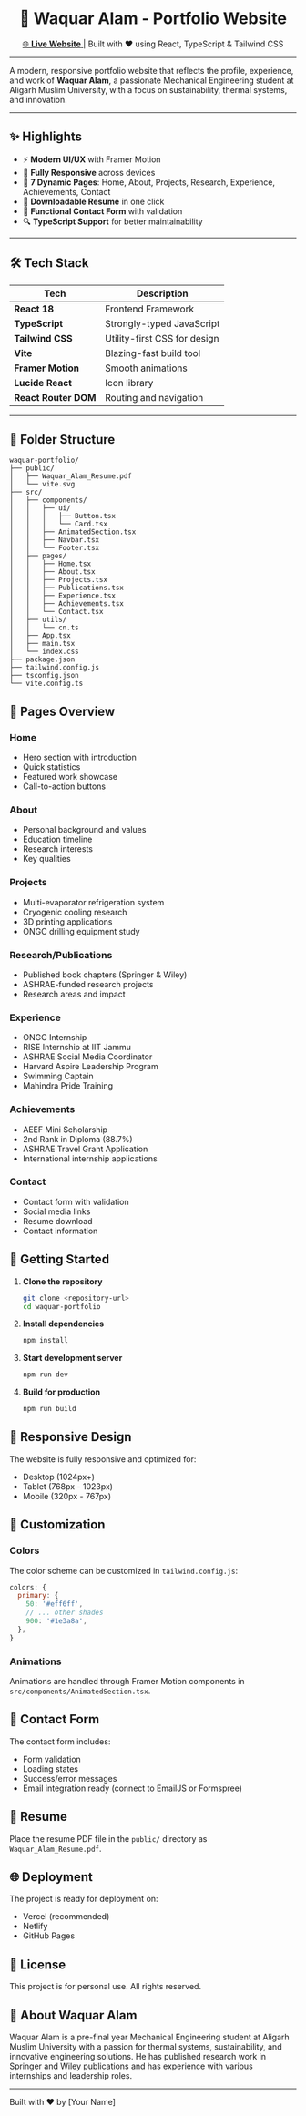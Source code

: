 <h1 align="center">🚀 Waquar Alam - Portfolio Website</h1>

<p align="center">
  <a href="https://waquaralam1.github.io/portfolio" target="_blank">
    🌐 <strong>Live Website</strong>
  </a> | Built with ❤️ using React, TypeScript & Tailwind CSS
</p>

---

A modern, responsive portfolio website that reflects the profile, experience, and work of **Waquar Alam**, a passionate Mechanical Engineering student at Aligarh Muslim University, with a focus on sustainability, thermal systems, and innovation.

---

## ✨ Highlights

- ⚡ **Modern UI/UX** with Framer Motion
- 📱 **Fully Responsive** across devices
- 🧠 **7 Dynamic Pages**: Home, About, Projects, Research, Experience, Achievements, Contact
- 📄 **Downloadable Resume** in one click
- 📨 **Functional Contact Form** with validation
- 🔍 **TypeScript Support** for better maintainability

---

## 🛠️ Tech Stack

| Tech           | Description                          |
|----------------|--------------------------------------|
| **React 18**   | Frontend Framework                   |
| **TypeScript** | Strongly-typed JavaScript            |
| **Tailwind CSS** | Utility-first CSS for design        |
| **Vite**       | Blazing-fast build tool              |
| **Framer Motion** | Smooth animations                 |
| **Lucide React** | Icon library                        |
| **React Router DOM** | Routing and navigation          |

---

## 📁 Folder Structure



```
waquar-portfolio/
├── public/
│   ├── Waquar_Alam_Resume.pdf
│   └── vite.svg
├── src/
│   ├── components/
│   │   ├── ui/
│   │   │   ├── Button.tsx
│   │   │   └── Card.tsx
│   │   ├── AnimatedSection.tsx
│   │   ├── Navbar.tsx
│   │   └── Footer.tsx
│   ├── pages/
│   │   ├── Home.tsx
│   │   ├── About.tsx
│   │   ├── Projects.tsx
│   │   ├── Publications.tsx
│   │   ├── Experience.tsx
│   │   ├── Achievements.tsx
│   │   └── Contact.tsx
│   ├── utils/
│   │   └── cn.ts
│   ├── App.tsx
│   ├── main.tsx
│   └── index.css
├── package.json
├── tailwind.config.js
├── tsconfig.json
└── vite.config.ts
```

## 🎯 Pages Overview

### Home
- Hero section with introduction
- Quick statistics
- Featured work showcase
- Call-to-action buttons

### About
- Personal background and values
- Education timeline
- Research interests
- Key qualities

### Projects
- Multi-evaporator refrigeration system
- Cryogenic cooling research
- 3D printing applications
- ONGC drilling equipment study

### Research/Publications
- Published book chapters (Springer & Wiley)
- ASHRAE-funded research projects
- Research areas and impact

### Experience
- ONGC Internship
- RISE Internship at IIT Jammu
- ASHRAE Social Media Coordinator
- Harvard Aspire Leadership Program
- Swimming Captain
- Mahindra Pride Training

### Achievements
- AEEF Mini Scholarship
- 2nd Rank in Diploma (88.7%)
- ASHRAE Travel Grant Application
- International internship applications

### Contact
- Contact form with validation
- Social media links
- Resume download
- Contact information

## 🚀 Getting Started

1. **Clone the repository**
   ```bash
   git clone <repository-url>
   cd waquar-portfolio
   ```

2. **Install dependencies**
   ```bash
   npm install
   ```

3. **Start development server**
   ```bash
   npm run dev
   ```

4. **Build for production**
   ```bash
   npm run build
   ```

## 📱 Responsive Design

The website is fully responsive and optimized for:
- Desktop (1024px+)
- Tablet (768px - 1023px)
- Mobile (320px - 767px)

## 🎨 Customization

### Colors
The color scheme can be customized in `tailwind.config.js`:
```javascript
colors: {
  primary: {
    50: '#eff6ff',
    // ... other shades
    900: '#1e3a8a',
  },
}
```

### Animations
Animations are handled through Framer Motion components in `src/components/AnimatedSection.tsx`.

## 📧 Contact Form

The contact form includes:
- Form validation
- Loading states
- Success/error messages
- Email integration ready (connect to EmailJS or Formspree)

## 📄 Resume

Place the resume PDF file in the `public/` directory as `Waquar_Alam_Resume.pdf`.

## 🌐 Deployment

The project is ready for deployment on:
- Vercel (recommended)
- Netlify
- GitHub Pages

## 📝 License

This project is for personal use. All rights reserved.

## 👤 About Waquar Alam

Waquar Alam is a pre-final year Mechanical Engineering student at Aligarh Muslim University with a passion for thermal systems, sustainability, and innovative engineering solutions. He has published research work in Springer and Wiley publications and has experience with various internships and leadership roles.

---

Built with ❤️ by [Your Name]
